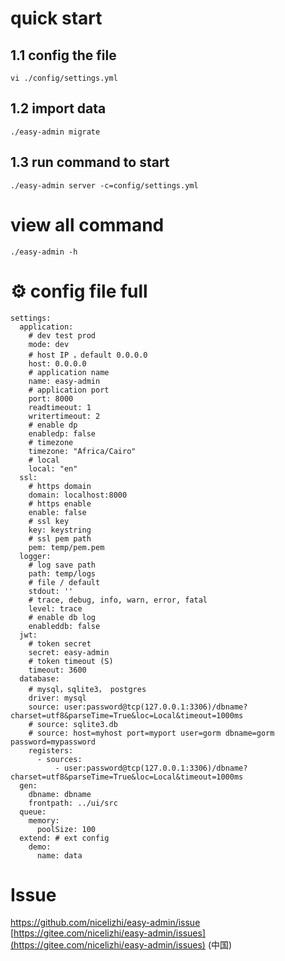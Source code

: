 # quick start

## 1.1 config the file
```
vi ./config/settings.yml
```
## 1.2 import data
```
./easy-admin migrate
```
## 1.3 run command to start

```
./easy-admin server -c=config/settings.yml
```


# view all command
```
./easy-admin -h
```
# ⚙ config file full
```
settings:
  application:
    # dev test prod
    mode: dev
    # host IP ，default 0.0.0.0
    host: 0.0.0.0
    # application name
    name: easy-admin
    # application port
    port: 8000 
    readtimeout: 1
    writertimeout: 2
    # enable dp 
    enabledp: false
    # timezone 
    timezone: "Africa/Cairo"
    # local
    local: "en"
  ssl:
    # https domain
    domain: localhost:8000
    # https enable
    enable: false
    # ssl key
    key: keystring
    # ssl pem path
    pem: temp/pem.pem
  logger:
    # log save path
    path: temp/logs
    # file / default
    stdout: ''
    # trace, debug, info, warn, error, fatal
    level: trace
    # enable db log
    enableddb: false
  jwt:
    # token secret
    secret: easy-admin
    # token timeout (S)
    timeout: 3600
  database:
    # mysql，sqlite3， postgres
    driver: mysql
    source: user:password@tcp(127.0.0.1:3306)/dbname?charset=utf8&parseTime=True&loc=Local&timeout=1000ms
    # source: sqlite3.db
    # source: host=myhost port=myport user=gorm dbname=gorm password=mypassword
    registers:
      - sources:
          - user:password@tcp(127.0.0.1:3306)/dbname?charset=utf8&parseTime=True&loc=Local&timeout=1000ms
  gen:
    dbname: dbname
    frontpath: ../ui/src
  queue:
    memory:
      poolSize: 100
  extend: # ext config
    demo:
      name: data

```

# Issue
https://github.com/nicelizhi/easy-admin/issue  
[https://gitee.com/nicelizhi/easy-admin/issues](https://gitee.com/nicelizhi/easy-admin/issues)  (中国)
